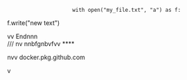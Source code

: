                          with open("my_file.txt", "a") as f:
   f.write("new text")

vv 
Endnnn  
/// 
    nv
  nnbfgnbvfvv ****       
              
                        
         
nvv   docker.pkg.github.com     
         
  v     
        
             
   
     
  
  
  
     
    
 
  

  
       
    
      
 
  
    
